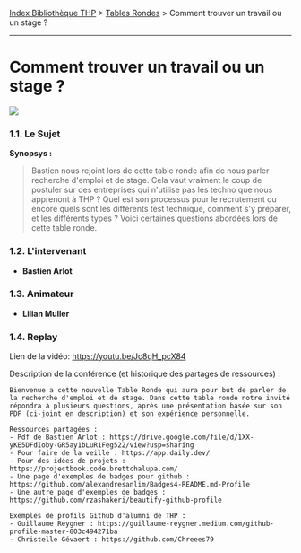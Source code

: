 [Index Bibliothèque THP](https://github.com/TheHackingProject/bibliotheque-THP) > [Tables Rondes](https://github.com/TheHackingProject/bibliotheque-THP/blob/master/sommaires/tables_rondes.md) > Comment trouver un travail ou un stage ?

___

# Comment trouver un travail ou un stage ?

![](https://picsum.photos/1024/400)


### 1.1. Le Sujet

**Synopsys :** 
> Bastien nous rejoint lors de cette table ronde afin de nous parler recherche d'emploi et de stage. Cela vaut vraiment le coup de postuler sur des entreprises qui n'utilise pas les techno que nous apprenont à THP ? Quel est son processus pour le recrutement ou encore quels sont les différents test technique, comment s'y préparer, et les différents types ? Voici certaines questions abordées lors de cette table ronde.

### 1.2. L'intervenant

- **Bastien Arlot**

### 1.3. Animateur

- **Lilian Muller**

### 1.4. Replay

Lien de la vidéo: https://youtu.be/Jc8qH_pcX84

Description de la conférence (et historique des partages de ressources) :

```
Bienvenue a cette nouvelle Table Ronde qui aura pour but de parler de la recherche d'emploi et de stage. Dans cette table ronde notre invité répondra à plusieurs questions, après une présentation basée sur son PDF (ci-joint en description) et son expérience personnelle.

Ressources partagées :
- Pdf de Bastien Arlot : https://drive.google.com/file/d/1XX-yKE5DFdIoby-GR5ay1bLuR1Feg522/view?usp=sharing
- Pour faire de la veille : https://app.daily.dev/
- Pour des idées de projets : https://projectbook.code.brettchalupa.com/
- Une page d'exemples de badges pour github : https://github.com/alexandresanlim/Badges4-README.md-Profile
- Une autre page d'exemples de badges : https://github.com/rzashakeri/beautify-github-profile

Exemples de profils Github d'alumni de THP :
- Guillaume Reygner : https://guillaume-reygner.medium.com/github-profile-master-803c494271ba
- Christelle Gévaert : https://github.com/Chreees79
```